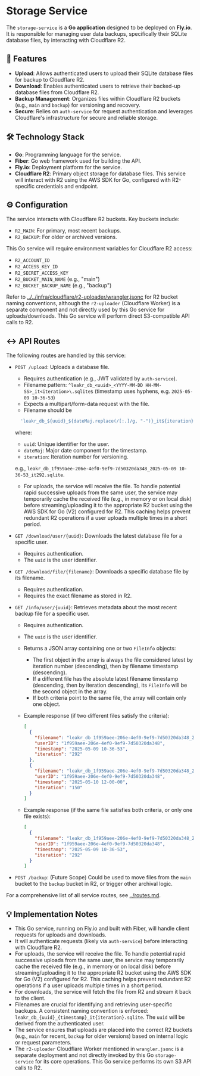 # Storage Service

The `storage-service` is a **Go application** designed to be deployed on **Fly.io**. It is responsible for managing user data backups, specifically their SQLite database files, by interacting with Cloudflare R2.

## 🚀 Features

- **Upload**: Allows authenticated users to upload their SQLite database files for backup to Cloudflare R2.
- **Download**: Enables authenticated users to retrieve their backed-up database files from Cloudflare R2.
- **Backup Management**: Organizes files within Cloudflare R2 buckets (e.g., `main` and `backup`) for versioning and recovery.
- **Secure**: Relies on `auth-service` for request authentication and leverages Cloudflare's infrastructure for secure and reliable storage.

## 🛠️ Technology Stack

- **Go**: Programming language for the service.
- **Fiber**: Go web framework used for building the API.
- **Fly.io**: Deployment platform for the service.
- **Cloudflare R2**: Primary object storage for database files. This service will interact with R2 using the AWS SDK for Go, configured with R2-specific credentials and endpoint.

## ⚙️ Configuration

The service interacts with Cloudflare R2 buckets. Key buckets include:

- `R2_MAIN`: For primary, most recent backups.
- `R2_BACKUP`: For older or archived versions.

This Go service will require environment variables for Cloudflare R2 access:

- `R2_ACCOUNT_ID`
- `R2_ACCESS_KEY_ID`
- `R2_SECRET_ACCESS_KEY`
- `R2_BUCKET_MAIN_NAME` (e.g., "main")
- `R2_BUCKET_BACKUP_NAME` (e.g., "backup")

Refer to [../../infra/cloudflare/r2-uploader/wrangler.jsonc](../../infra/cloudflare/r2-uploader/wrangler.jsonc) for R2 bucket naming conventions, although the `r2-uploader` (Cloudflare Worker) is a separate component and not directly used by this Go service for uploads/downloads. This Go service will perform direct S3-compatible API calls to R2.

## ↔️ API Routes

The following routes are handled by this service:

- `POST /upload`: Uploads a database file.
  - Requires authentication (e.g., JWT validated by `auth-service`).
  - Filename pattern: `^leakr_db_<uuid>_<YYYY-MM-DD HH-MM-SS>_it<iteration>\.sqlite$`
    (timestamp uses hyphens, e.g. `2025-05-09 10-36-53`)
  - Expects a multipart/form-data request with the file.
  - Filename should be

  ```js
    'leakr_db_${uuid}_${dateMaj.replace(/[:.]/g, "-")}_it${iteration}.sqlite'
  ```

  where:
  - `uuid`: Unique identifier for the user.
  - `dateMaj`: Major date component for the timestamp.
  - `iteration`: Iteration number for versioning.

  e.g., `leakr_db_1f959aee-206e-4ef0-9ef9-7d50320da348_2025-05-09 10-36-53_it292.sqlite`.

  - For uploads, the service will receive the file. To handle potential rapid successive uploads from the same user, the service may temporarily cache the received file (e.g., in memory or on local disk) before streaming/uploading it to the appropriate R2 bucket using the AWS SDK for Go (V2) configured for R2. This caching helps prevent redundant R2 operations if a user uploads multiple times in a short period.
- `GET /download/user/{uuid}`: Downloads the latest database file for a specific user.
  - Requires authentication.
  - The `uuid` is the user identifier.
- `GET /download/file/{filename}`: Downloads a specific database file by its filename.
  - Requires authentication.
  - Requires the exact filename as stored in R2.
- `GET /info/user/{uuid}`: Retrieves metadata about the most recent backup file for a specific user.
  - Requires authentication.
  - The `uuid` is the user identifier.
  - Returns a JSON array containing one or two `FileInfo` objects:
    - The first object in the array is always the file considered latest by iteration number (descending), then by filename timestamp (descending).
    - If a different file has the absolute latest filename timestamp (descending, then by iteration descending), its `FileInfo` will be the second object in the array.
    - If both criteria point to the same file, the array will contain only one object.
  - Example response (if two different files satisfy the criteria):

    ```json
    [
      {
        "filename": "leakr_db_1f959aee-206e-4ef0-9ef9-7d50320da348_2025-05-09 10-36-53_it292.sqlite",
        "userID": "1f959aee-206e-4ef0-9ef9-7d50320da348",
        "timestamp": "2025-05-09 10-36-53",
        "iteration": "292"
      },
      {
        "filename": "leakr_db_1f959aee-206e-4ef0-9ef9-7d50320da348_2025-05-10 12-00-00_it150.sqlite",
        "userID": "1f959aee-206e-4ef0-9ef9-7d50320da348",
        "timestamp": "2025-05-10 12-00-00",
        "iteration": "150"
      }
    ]
    ```

  - Example response (if the same file satisfies both criteria, or only one file exists):

    ```json
    [
      {
        "filename": "leakr_db_1f959aee-206e-4ef0-9ef9-7d50320da348_2025-05-09 10-36-53_it292.sqlite",
        "userID": "1f959aee-206e-4ef0-9ef9-7d50320da348",
        "timestamp": "2025-05-09 10-36-53",
        "iteration": "292"
      }
    ]
    ```

- `POST /backup`: (Future Scope) Could be used to move files from the `main` bucket to the `backup` bucket in R2, or trigger other archival logic.

For a comprehensive list of all service routes, see [../routes.md](../routes.md).

## 💡 Implementation Notes

- This Go service, running on Fly.io and built with Fiber, will handle client requests for uploads and downloads.
- It will authenticate requests (likely via `auth-service`) before interacting with Cloudflare R2.
- For uploads, the service will receive the file. To handle potential rapid successive uploads from the same user, the service may temporarily cache the received file (e.g., in memory or on local disk) before streaming/uploading it to the appropriate R2 bucket using the AWS SDK for Go (V2) configured for R2. This caching helps prevent redundant R2 operations if a user uploads multiple times in a short period.
- For downloads, the service will fetch the file from R2 and stream it back to the client.
- Filenames are crucial for identifying and retrieving user-specific backups. A consistent naming convention is enforced: `leakr_db_{uuid}_{timestamp}_it{iteration}.sqlite`. The `uuid` will be derived from the authenticated user.
- The service ensures that uploads are placed into the correct R2 buckets (e.g., `main` for recent, `backup` for older versions) based on internal logic or request parameters.
- The `r2-uploader` Cloudflare Worker mentioned in `wrangler.jsonc` is a separate deployment and not directly invoked by this Go `storage-service` for its core operations. This Go service performs its own S3 API calls to R2.
